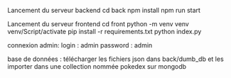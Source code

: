 Lancement du serveur backend 
cd back
npm install
npm run start

Lancement du serveur frontend
cd front
python -m venv venv
venv/Script/activate
pip install -r requirements.txt
python index.py

connexion admin:
login : admin
password : admin

base de données :
télécharger les fichiers json dans back/dumb_db et les importer dans une collection nommée pokedex sur mongodb